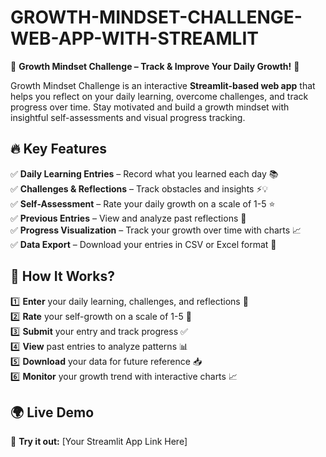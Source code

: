 # GROWTH-MINDSET-CHALLENGE-WEB-APP-WITH-STREAMLIT  

🌱 **Growth Mindset Challenge – Track & Improve Your Daily Growth!** 🚀  

Growth Mindset Challenge is an interactive **Streamlit-based web app** that helps you reflect on your daily learning, overcome challenges, and track progress over time. Stay motivated and build a growth mindset with insightful self-assessments and visual progress tracking.  

## 🔥 Key Features  

✅ **Daily Learning Entries** – Record what you learned each day 📚  
✅ **Challenges & Reflections** – Track obstacles and insights ⚡💡  
✅ **Self-Assessment** – Rate your daily growth on a scale of 1-5 ⭐  
✅ **Previous Entries** – View and analyze past reflections 📅  
✅ **Progress Visualization** – Track your growth over time with charts 📈  
✅ **Data Export** – Download your entries in CSV or Excel format 📂  

## 🚀 How It Works?  

1️⃣ **Enter** your daily learning, challenges, and reflections 📝  
2️⃣ **Rate** your self-growth on a scale of 1-5 🌟  
3️⃣ **Submit** your entry and track progress ✅  
4️⃣ **View** past entries to analyze patterns 📊  
5️⃣ **Download** your data for future reference 📥  
6️⃣ **Monitor** your growth trend with interactive charts 📈  

## 🌍 Live Demo  

🚀 **Try it out:** [Your Streamlit App Link Here]  
